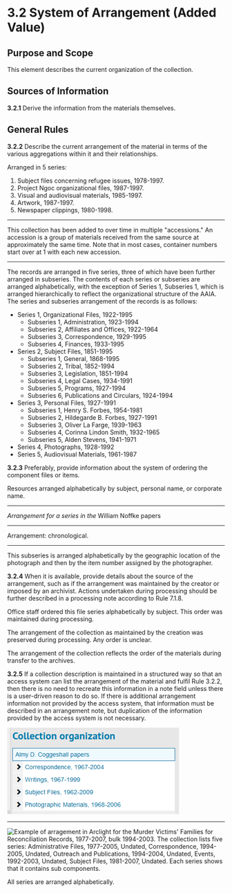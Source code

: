 # 3.2 System of Arrangement (Added Value)

## Purpose and Scope

This element describes the current organization of the collection.

## Sources of Information

**3.2.1** Derive the information from the materials themselves.

## General Rules

**3.2.2** Describe the current arrangement of the material in terms of the various aggregations within it and their relationships.

Arranged in 5 series:
 1. Subject files concerning refugee issues, 1978-1997.
 2. Project Ngoc organizational files, 1987-1997.
 3. Visual and audiovisual materials, 1985-1997.
 4. Artwork, 1987-1997.
 5. Newspaper clippings, 1980-1998.

------------------------

This collection has been added to over time in multiple "accessions." An accession is a group of materials received from the same source at approximately the same time. Note that in most cases, container numbers start over at 1 with each new accession.
    
------------------------

The records are arranged in five series, three of which have been further arranged in subseries. The contents of each series or subseries are arranged alphabetically, with the exception of Series 1, Subseries 1, which is arranged hierarchically to reflect the organizational structure of the AAIA. The series and subseries arrangement of the records is as follows:

- Series 1, Organizational Files, 1922-1995
  - Subseries 1, Administration, 1923-1994
  - Subseries 2, Affiliates and Offices, 1922-1964
  - Subseries 3, Correspondence, 1929-1995
  - Subseries 4, Finances, 1933-1995
- Series 2, Subject Files, 1851-1995
  - Subseries 1, General, 1868-1995
  - Subseries 2, Tribal, 1852-1994
  - Subseries 3, Legislation, 1851-1994
  - Subseries 4, Legal Cases, 1934-1991
  - Subseries 5, Programs, 1927-1994
  - Subseries 6, Publications and Circulars, 1924-1994
- Series 3, Personal Files, 1927-1991
  - Subseries 1, Henry S. Forbes, 1954-1981
  - Subseries 2, Hildegarde B. Forbes, 1927-1991
  - Subseries 3, Oliver La Farge, 1939-1963
  - Subseries 4, Corinna Lindon Smith, 1932-1965
  - Subseries 5, Alden Stevens, 1941-1971
- Series 4, Photographs, 1928-1992
- Series 5, Audiovisual Materials, 1961-1987

**3.2.3** Preferably, provide information about the system of ordering the component files or items.

<p class="dacs-example">Resources arranged alphabetically by subject, personal name, or corporate name.</p>

------------------------

<p class="dacs-example"><em>Arrangement for a series in the</em> William Noffke papers</p>

------------------------

<p class="dacs-example">Arrangement: chronological.</p>

------------------------

<p class="dacs-example">This subseries is arranged alphabetically by the geographic location of the photograph and then by the item number assigned by the photographer.</p>

**3.2.4** When it is available, provide details about the source of the arrangement, such as if the arrangement was maintained by the creator or imposed by an archivist. Actions undertaken during processing should be further described in a processing note according to Rule 7.1.8.

<p class="dacs-example">Office staff ordered this file series alphabetically by subject. This order was maintained during processing.</p>

<p class="dacs-example">The arrangement of the collection as maintained by the creation was preserved during processing. Any order is unclear.</p>

<p class="dacs-example">The arrangement of the collection reflects the order of the materials during transfer to the archives.</p>

**3.2.5** If a collection description is maintained in a structured way so that an access system can list the arrangement of the material and fulfil Rule  3.2.2, then there is no need to recreate this information in a note field unless there is a user-driven reason to do so. If there is additional arrangement information not provided by the access system, that information must be described in an arrangement note, but duplication of the information provided by the access system is not necessary.

<p class="dacs-example">

![Example of arrangement in ArchivesSpace for the Almy D. Coggeshall papers. The collection lists four series: Correspondence, 1967-2004, Writings, 1967-1999, Subject Files, 1962-2009, and Photographic Materials, 1968-2006. Each series shows that it contains sub components.](../../img/part_1/chapter_3/arrangement_example_1.png)

</p>

------------------------

<p class="dacs-example">

![Example of arragement in Arclight for the Murder Victims' Families for Reconciliation Records, 1977-2007, bulk 1994-2003. The collection lists five series: Administrative Files, 1977-2005, Undated, 
Correspondence, 1994-2005, Undated, Outreach and Publications, 1994-2004, Undated, 
Events, 1992-2003, Undated, Subject Files, 1981-2007, Undated. Each series shows that it contains sub components.](../../img/part_1/chapter_3/arrangement_example_2.png)

</p>

<p class="dacs-example">All series are arranged alphabetically.</p>
